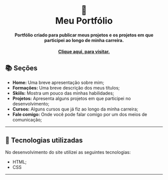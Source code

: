 <h1 align="center">
  📰<br>Meu Portfólio
</h1>

<h4 align="center">
  Portfólio criado para publicar meus projetos e os projetos em que participei ao longo de minha carreira.
</h4>

<h4 align="center"><a href="https://marcos1710.github.io/index.html">Clique aqui, para visitar.</a></h4>

## 📚 Seções

- **Home:** Uma breve apresentação sobre mim;
- **Formações:** Uma breve descrição dos meus títulos;
- **Skiils:** Mostra um pouco das minhas habilidades;
- **Projetos:** Apresenta alguns projetos em que participei no desenvolvimento;
- **Cursos:** Alguns cursos que já fiz ao longo da minha carreira;
- **Fale comigo:** Onde você pode falar comigo por um dos meios de comunicação;

---

## 💼 Tecnologias utilizadas

No desenvolvimento do site utilizei as seguintes tecnologias:

- HTML;
- CSS

---
